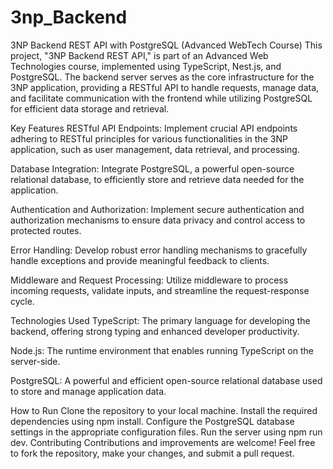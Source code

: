 # 3np_Backend
3NP Backend REST API with PostgreSQL (Advanced WebTech Course)
This project, "3NP Backend REST API," is part of an Advanced Web Technologies course, implemented using TypeScript, Nest.js, and PostgreSQL. The backend server serves as the core infrastructure for the 3NP application, providing a RESTful API to handle requests, manage data, and facilitate communication with the frontend while utilizing PostgreSQL for efficient data storage and retrieval.

Key Features
RESTful API Endpoints: Implement crucial API endpoints adhering to RESTful principles for various functionalities in the 3NP application, such as user management, data retrieval, and processing.

Database Integration: Integrate PostgreSQL, a powerful open-source relational database, to efficiently store and retrieve data needed for the application.

Authentication and Authorization: Implement secure authentication and authorization mechanisms to ensure data privacy and control access to protected routes.

Error Handling: Develop robust error handling mechanisms to gracefully handle exceptions and provide meaningful feedback to clients.

Middleware and Request Processing: Utilize middleware to process incoming requests, validate inputs, and streamline the request-response cycle.

Technologies Used
TypeScript: The primary language for developing the backend, offering strong typing and enhanced developer productivity.

Node.js: The runtime environment that enables running TypeScript on the server-side.



PostgreSQL: A powerful and efficient open-source relational database used to store and manage application data.

How to Run
Clone the repository to your local machine.
Install the required dependencies using npm install.
Configure the PostgreSQL database settings in the appropriate configuration files.
Run the server using npm run dev.
Contributing
Contributions and improvements are welcome! Feel free to fork the repository, make your changes, and submit a pull request.
